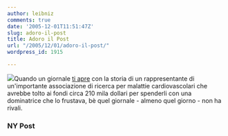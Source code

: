 ```yaml
---
author: leibniz
comments: true
date: '2005-12-01T11:51:47Z'
slug: adoro-il-post
title: Adoro il Post
url: "/2005/12/01/adoro-il-post/"
wordpress_id: 1915

---
```

![](https://www.nypost.com/img/front120105.gif)Quando un giornale [ti apre](https://www.nypost.com/news/nationalnews/58336.htm) con la storia di un rappresentante di un'importante associazione di ricerca per malattie cardiovascolari che avrebbe tolto ai fondi circa 210 mila dollari per spenderli con una dominatrice che lo frustava, bè quel giornale - almeno quel giorno - non ha rivali.

### NY Post
